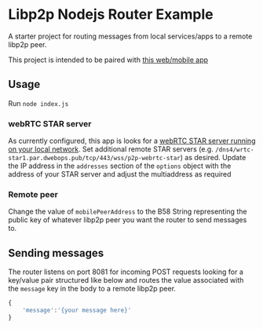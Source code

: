 # Libp2p Nodejs Router Example

A starter project for routing messages from local services/apps to a remote libp2p peer.  

This project is intended to be paired with [this web/mobile app](https://github.com/acolytec3/lios)

## Usage

Run `node index.js`

### webRTC STAR server 

As currently configured, this app is looks for a [webRTC STAR server running on your local network](https://github.com/libp2p/js-libp2p-webrtc-star#rendezvous-server-aka-signaling-server).  Set additional remote STAR servers (e.g. `/dns4/wrtc-star1.par.dwebops.pub/tcp/443/wss/p2p-webrtc-star`) as desired.  Update the IP address in the `addresses` section of the `options` object with the address of your STAR server and adjust the multiaddress as required

### Remote peer

Change the value of `mobilePeerAddress` to the B58 String representing the public key of whatever libp2p peer you want the router to send messages to.

## Sending messages

The router listens on port 8081 for incoming POST requests looking for a key/value pair structured like below and routes the value associated with the `message` key in the body to a remote libp2p peer.

```js
{
    'message':'{your message here}'
}
```

